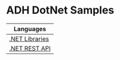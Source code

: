 # ADH DotNet Samples


| Languages | 
| --- | 
| [.NET Libraries](https://github.com/osisoft/sample-adh-waveform_libraries-dotnet) | 
| [.NET REST API](https://github.com/osisoft/sample-adh-waveform_rest_api-dotnet)   | 
